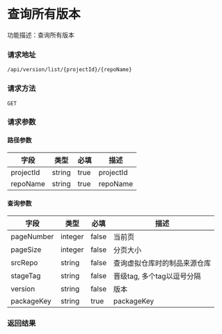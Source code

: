 # 查询所有版本
功能描述：查询所有版本

### 请求地址
```
/api/version/list/{projectId}/{repoName}
```

### 请求方法
`GET`
### 请求参数
#### 路径参数

| 字段 | 类型 | 必填 | 描述 |
| -------- | -------- | -------- | -------- |
| projectId     | string   | true       | projectId |
| repoName     | string   | true       | repoName |

#### 查询参数

| 字段 | 类型 | 必填 | 描述 |
| -------- | -------- | -------- | -------- |
| pageNumber     | integer   | false       | 当前页 |
| pageSize     | integer   | false       | 分页大小 |
| srcRepo     | string   | false       | 查询虚拟仓库时的制品来源仓库 |
| stageTag     | string   | false       | 晋级tag, 多个tag以逗号分隔 |
| version     | string   | false       | 版本 |
| packageKey     | string   | true       | packageKey |



### 返回结果

